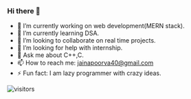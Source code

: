 ### Hi there 👋

<!--
**jainapoorva40/jainapoorva40** is a ✨ _special_ ✨ repository because its `README.md` (this file) appears on your GitHub profile.

Here are some ideas to get you started:

- 🔭 I’m currently working on ...
- 🌱 I’m currently learning ...
- 👯 I’m looking to collaborate on ...
- 🤔 I’m looking for help with ...
- 💬 Ask me about ...
- 📫 How to reach me: ...
- 😄 Pronouns: ...
- ⚡ Fun fact: ...
-->




- 🔭 I’m currently working on web development(MERN stack).
- 🌱 I’m currently learning DSA.
- 👯 I’m looking to collaborate on real time projects.
- 🤔 I’m looking for help with internship.
- 💬 Ask me about C++,C.
- 📫 How to reach me: jainapoorva40@gmail.com
- ⚡ Fun fact: I am lazy programmer with crazy ideas.

![visitors](https://visitor-badge.glitch.me/badge?page_id=page.id)
